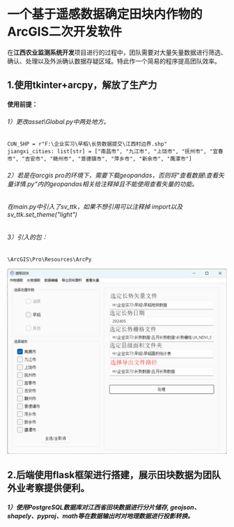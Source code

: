 # 一个基于遥感数据确定田块内作物的ArcGIS二次开发软件

在**江西农业监测系统开发**项目进行的过程中，团队需要对大量矢量数据进行筛选、确认、处理以及外派确认数据存疑区域。特此作一个简易的程序提高团队效率。

## 1.使用tkinter+arcpy，解放了生产力

#### 使用前提：

###### 1）更改asset\Global.py中两处地方。

```
CUN_SHP = r"F:\企业实习\早稻\长势数据提交\江西村边界.shp"
jiangxi_cities: list[str] = ["南昌市", "九江市", "上饶市", "抚州市", "宜春市", "吉安市", "赣州市", "景德镇市", "萍乡市", "新余市", "鹰潭市"]
```

###### 2）若是在arcgis pro的环境下，需要下载geopandas，否则将”查看数据\查看矢量详情.py“内的geopandas相关给注释掉且不能使用查看矢量的功能。

###### 在main.py中引入了sv_ttk，如果不想引用可以注释掉 import以及  sv_ttk.set_theme("light")

###### 3）引入的包：

```
\ArcGIS\Pro\Resources\ArcPy
```

![image](image.png)


## 2.后端使用flask框架进行搭建，展示田块数据为团队外业考察提供便利。

##### 1）使用PostgreSQL数据库对江西省田块数据进行分片储存, geojson、shapely、pyproj、math等在数据输出时对地理数据进行投影转换。
